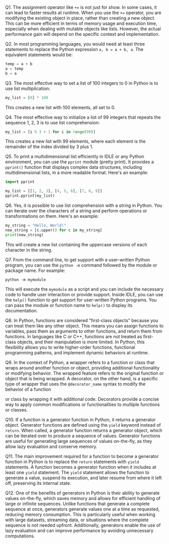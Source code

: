 Q1. The assignment operator like `+=` is not just for show. In some cases, it can lead to faster results at runtime. When you use the `+=` operator, you are modifying the existing object in place, rather than creating a new object. This can be more efficient in terms of memory usage and execution time, especially when dealing with mutable objects like lists. However, the actual performance gain will depend on the specific context and implementation.

Q2. In most programming languages, you would need at least three statements to replace the Python expression `a, b = a + b, a`. The equivalent statements would be:

```python
temp = a + b
a = temp
b = a
```

Q3. The most effective way to set a list of 100 integers to 0 in Python is to use list multiplication:

```python
my_list = [0] * 100
```

This creates a new list with 100 elements, all set to 0.

Q4. The most effective way to initialize a list of 99 integers that repeats the sequence 1, 2, 3 is to use list comprehension:

```python
my_list = [i % 3 + 1 for i in range(99)]
```

This creates a new list with 99 elements, where each element is the remainder of the index divided by 3 plus 1.

Q5. To print a multidimensional list efficiently in IDLE or any Python environment, you can use the `pprint` module (pretty print). It provides a `pprint()` function that displays complex data structures, including multidimensional lists, in a more readable format. Here's an example:

```python
import pprint

my_list = [[1, 2, 3], [4, 5, 6], [7, 8, 9]]
pprint.pprint(my_list)
```

Q6. Yes, it is possible to use list comprehension with a string in Python. You can iterate over the characters of a string and perform operations or transformations on them. Here's an example:

```python
my_string = "Hello, World!"
new_string = [c.upper() for c in my_string]
print(new_string)
```

This will create a new list containing the uppercase versions of each character in the string.

Q7. From the command line, to get support with a user-written Python program, you can use the `python -m` command followed by the module or package name. For example:

```
python -m mymodule
```

This will execute the `mymodule` as a script and you can include the necessary code to handle user interaction or provide support. Inside IDLE, you can use the `help()` function to get support for user-written Python programs. You can pass the module or function name to `help()` to display its documentation.

Q8. In Python, functions are considered "first-class objects" because you can treat them like any other object. This means you can assign functions to variables, pass them as arguments to other functions, and return them from functions. In languages like C or C++, functions are not treated as first-class objects, and their manipulation is more limited. In Python, this flexibility allows you to write higher-order functions, functional programming patterns, and implement dynamic behaviors at runtime.

Q9. In the context of Python, a wrapper refers to a function or class that wraps around another function or object, providing additional functionality or modifying behavior. The wrapped feature refers to the original function or object that is being wrapped. A decorator, on the other hand, is a specific type of wrapper that uses the `@decorator_name` syntax to modify the behavior of a function

 or class by wrapping it with additional code. Decorators provide a concise way to apply common modifications or functionalities to multiple functions or classes.

Q10. If a function is a generator function in Python, it returns a generator object. Generator functions are defined using the `yield` keyword instead of `return`. When called, a generator function returns a generator object, which can be iterated over to produce a sequence of values. Generator functions are useful for generating large sequences of values on-the-fly, as they allow lazy evaluation and conserve memory.

Q11. The main improvement required for a function to become a generator function in Python is to replace the `return` statements with `yield` statements. A function becomes a generator function when it includes at least one `yield` statement. The `yield` statement allows the function to generate a value, suspend its execution, and later resume from where it left off, preserving its internal state.

Q12. One of the benefits of generators in Python is their ability to generate values on-the-fly, which saves memory and allows for efficient handling of large or infinite sequences. Unlike functions that generate a complete sequence at once, generators generate values one at a time as requested, reducing memory consumption. This is particularly useful when working with large datasets, streaming data, or situations where the complete sequence is not needed upfront. Additionally, generators enable the use of lazy evaluation and can improve performance by avoiding unnecessary computations.